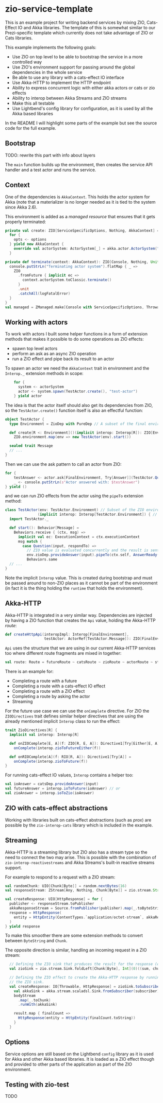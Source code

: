 # zio-service-template

This is an example project for writing backend services by mixing ZIO, Cats-Effect IO and Akka libraries. 
The template of this is somewhat similar to our Prezi-specific template which currently does not take advantage 
of ZIO or Cats libraries.

This example implements the following goals:

- Use ZIO on top level to be able to bootstrap the service in a more controlled way
- Use ZIO's environment support for passing around the global dependencies in the whole service
- Be able to use any library with a cats-effect IO interface
- Use Akka-HTTP to implement the HTTP endpoint
- Ability to express concurrent logic with either akka actors or cats or zio effects
- Ability to interop between Akka Streams and ZIO streams
- Make this all testable
- Use Lightbend's config library for configuration, as it is used by all the Akka based libraries

In the README I will highlight some parts of the example but see the source code for the full example.

## Bootstrap

TODO: rewrite this part with info about layers
 
The `main` function builds up the environment, then creates the service API handler and a test actor and 
runs the service.

## Context
One of the dependencies is `AkkaContext`. This holds the actor system for Akka (note that a materializer is no longer needed as it is tied to the system since Akka 2.6).

This environment is added as a _managed resource_ that ensures that it gets properly terminated:

```scala
private val create: ZIO[ServiceSpecificOptions, Nothing, AkkaContext] =
  for {
    opts <- options
  } yield new AkkaContext {
    override val actorSystem: ActorSystem[_] = akka.actor.ActorSystem("service", opts.config).toTyped
  }

private def terminate(context: AkkaContext): ZIO[Console, Nothing, Unit] = {
  console.putStrLn("Terminating actor system").flatMap { _ =>
    ZIO
      .fromFuture { implicit ec =>
        context.actorSystem.toClassic.terminate()
      }
      .unit
      .catchAll(logFatalError)
  }
}
val managed = ZManaged.make[Console with ServiceSpecificOptions, Throwable, AkkaContext](create)(terminate)
```

## Working with actors
To work with actors I built some helper functions in a form of extension methods that makes it possible to do some
operations as ZIO effects:

- spawn top level actors
- perform an ask as an async ZIO operation
- run a ZIO effect and pipe back its result to an actor

To spawn an actor we need the `AkkaContext` trait in environment and the `Interop._` extension methods in scope:

```scala
    for {
      system <- actorSystem
      actor <- system.spawn(TestActor.create(), "test-actor")
    } yield actor
```

The idea is that the actor itself should also get its dependencies from ZIO, so the `TestActor.create()` function itself
is also an effectful function:

```scala
object TestActor {
  type Environment = ZioDep with PureDep // A subset of the final environment required by the actor

  def create[R <: Environment]()(implicit interop: Interop[R]): ZIO[Environment, Nothing, Behavior[Message]] =
    ZIO.environment.map(env => new TestActor(env).start())

  sealed trait Message
  // ...
}
```

Then we can use the ask pattern to call an actor from ZIO:

```scala
for {
    testAnswer <- actor.ask[FinalEnvironment, Try[Answer]](TestActor.Question(100, _), 1.second)
    _ <- console.putStrLn(s"Actor answered with: $testAnswer")
} yield ()
```

and we can run ZIO effects from the actor using the `pipeTo` extension method:

```scala
class TestActor(env: TestActor.Environment) // Subset of the ZIO environment required by the actor
               (implicit interop: Interop[TestActor.Environment]) { // needed for the ZIO pipeTo syntax
  import TestActor._

  def start(): Behavior[Message] =
    Behaviors.receive { (ctx, msg) =>
      implicit val ec: ExecutionContext = ctx.executionContext
      msg match {
        case Question(input, respondTo) =>
          // ZIO value is evaluated concurrently and the result is sent back to the actor as a message
          env.zioDep.provideAnswer(input).pipeTo(ctx.self, AnswerReady(_, respondTo))
          Behaviors.same
  // ...
}
```

Note the implicit `Interop` value. This is created during bootstrap and must be passed around to non-ZIO places as
it cannot be part of the environment (in fact it is the thing holding the `runtime` that holds the environment).

## Akka-HTTP
Akka-HTTP is integrated in a very similar way. Dependencies are injected by having a ZIO function that creates the
`Api` value, holding the Akka-HTTP _route_:

```scala
def createHttpApi(interopImpl: Interop[FinalEnvironment],
                  testActor: ActorRef[TestActor.Message]): ZIO[FinalEnvironment, Nothing, Api]
```

`Api` uses the structure that we are using in our current Akka-HTTP services too where different route fragments are
mixed in together:

```scala
val route: Route = futureRoute ~ catsRoute ~ zioRoute ~ actorRoute ~ streamingRoute
```

There is an example for:
- Completing a route with a future
- Completing a route with a cats-effect IO effect
- Completing a route with a ZIO effect
- Completing a route by asking the actor
- Streaming

For the future use case we can use the `onComplete` directive.
For ZIO the `ZIODirectives` trait defines similar helper directives that are using the already mentioned implicit `Interop`
class to run the effect:

```scala
trait ZioDirectives[R] {
  implicit val interop: Interop[R]

  def onZIOComplete[E, A](f: ZIO[R, E, A]): Directive1[Try[Either[E, A]]] =
    onComplete(interop.zioToFutureEither(f))

  def onRIOComplete[A](f: RIO[R, A]): Directive1[Try[A]] =
    onComplete(interop.zioToFuture(f))
}
```

For running cats-effect IO values, `Interop` contains a helper too:

```scala
val ioAnswer = catsDep.provideAnswer(input)
val futureAnswer = interop.ioToFuture(ioAnswer) // or
val zioAnswer = interop.ioToZio(ioAnswer)
```

## ZIO with cats-effect abstractions
Working with libraries built on cats-effect abstractions (such as _prox_) are possible by the `zio-interop-cats` library
which is included in the example. 

## Streaming
Akka-HTTP is a streaming library but ZIO also has a stream type so the need to connect the two may arise. This is possible
with the combination of `zio-interop-reactivestreams` and Akka Streams's built-in reactive streams support.

For example to respond to a request with a ZIO stream:

```scala
val randomChunk: UIO[Chunk[Byte]] = random.nextBytes(16)
val responseStream: ZStream[Any, Nothing, Chunk[Byte]] = zio.stream.Stream.repeatEffect(randomChunk).take(8)

val createResponse: UIO[HttpResponse] = for {
  publisher <- responseStream.toPublisher
  akkaResponseStream = Source.fromPublisher(publisher).map(_.toByteString)
  response = HttpResponse(
    entity = HttpEntity(ContentTypes.`application/octet-stream`, akkaResponseStream)
  )
} yield response
```

To make this smoother there are some extension methods to convert between `ByteString` and `Chunk`.

The opposite direction is similar, handling an incoming request in a ZIO stream:

```scala
  // Defining the ZIO sink that produces the result for the response (counts its length)
  val zioSink = zio.stream.Sink.foldLeft[Chunk[Byte], Int](0)((sum, chunk) => sum + chunk.length)

  // Defining the ZIO effect to create the Akka-HTTP response by running the Akka-HTTP request stream into
  // the ZIO sink.
  val createResponse: IO[Throwable, HttpResponse] = zioSink.toSubscriber().use { case (subscriber, result) =>
    val akkaSink = akka.stream.scaladsl.Sink.fromSubscriber(subscriber)
    bodyStream
      .map(_.toChunk)
      .runWith(akkaSink)

    result.map { finalCount =>
      HttpResponse(entity = HttpEntity(finalCount.toString))
    }
  }
```

## Options
Service options are still based on the Lightbend `config` library as it is used for Akka and other Akka based libraries.
It is loaded as a ZIO effect though and provided to other parts of the application as part of the ZIO environment.
 
## Testing with zio-test
TODO
